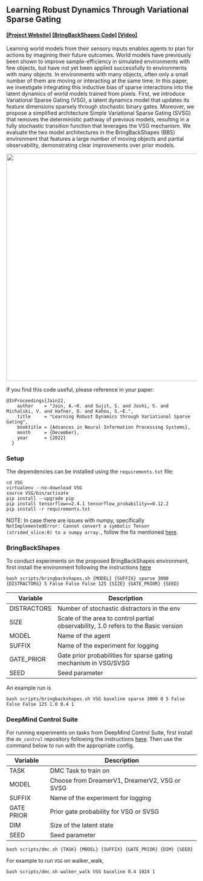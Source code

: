 ## Learning Robust Dynamics Through Variational Sparse Gating

####  [[Project Website]]() [[BringBackShapes Code]]() [[Video]]() 

Learning world models from their sensory inputs enables agents to plan for actions by imagining their future outcomes. World models have previously been shown to improve sample-efficiency in simulated environments with few objects, but have not yet been applied successfully to environments with many objects. In environments with many objects, often only a small number of them are moving or interacting at the same time. In this paper, we investigate integrating this inductive bias of sparse interactions into the latent dynamics of world models trained from pixels. First, we introduce Variational Sparse Gating (VSG), a latent dynamics model that updates its feature dimensions sparsely through stochastic binary gates. Moreover, we propose a simplified architecture Simple Variational Sparse Gating (SVSG) that removes the deterministic pathway of previous models, resulting in a fully stochastic transition function that leverages the VSG mechanism. We evaluate the two model architectures in the BringBackShapes (BBS) environment that features a large number of moving objects and partial observability, demonstrating clear improvements over prior models.

<img src="https://arnavkj1995.github.io/images/Jain22.PNG" width="600">

If you find this code useful, please reference in your paper:

```
@InProceedings{Jain22,
    author    = "Jain, A.~K. and Sujit, S. and Joshi, S. and Michalski, V. and Hafner, D. and Kahou, S.~E.",
    title     = "Learning Robust Dynamics through Variational Sparse Gating",
    booktitle = {Advances in Neural Information Processing Systems},
    month     = {December},
    year      = {2022}
  }
```

### Setup
The dependencies can be installed using the `requirements.txt` file:

```shell
cd VSG
virtualenv --no-download VSG
source VSG/bin/activate
pip install --upgrade pip
pip install tensorflow==2.4.1 tensorflow_probability==0.12.2
pip install -r requirements.txt
```

NOTE:
In case there are issues with numpy, specifically `NotImplementedError: Cannot convert a symbolic Tensor (strided_slice:0) to a numpy array.`, follow the fix mentioned [here](https://github.com/tensorflow/models/issues/9706#issuecomment-792106149).

### BringBackShapes

To conduct experiments on the proposed BringBackShapes environment, first install the environment following the instructions [here](https://github.com/arnavkj1995/BBS)

```shell
bash scripts/bringbackshapes.sh {MODEL} {SUFFIX} sparse 3000 {DISTRACTORS} 5 False False False 125 {SIZE} {GATE_PRIOR} {SEED}
```

| Variable       | Description                          |
|------------|-----------------------------------------------|
| DISTRACTORS | Number of stochastic distractors in the env        |
| SIZE        | Scale of the area to control partial observability, 1.0 refers to the Basic version |
| MODEL       | Name of the agent |
| SUFFIX      | Name of the experiment for logging |
| GATE_PRIOR  | Gate prior probabilities for sparse gating mechanism in VSG/SVSG |
| SEED        | Seed parameter |

An example run is
```shell
bash scripts/bringbackshapes.sh VSG baseline sparse 3000 0 5 False False False 125 1.0 0.4 1
```

### DeepMind Control Suite
For running experiments on tasks from DeepMind Control Suite, first install the `dm_control` repository following the instructions [here](https://github.com/deepmind/dm_control). Then use the command below to run with the appropriate config.

| Variable       | Description                          |
|------------|-----------------------------------------------|
| TASK       | DMC Task to train on                          |
| MODEL      | Choose from DreamerV1, DreamerV2, VSG or SVSG |
| SUFFIX     | Name of the experiment for logging            |
| GATE PRIOR | Prior gate probability for VSG or SVSG        |
| DIM        | Size of the latent state                      |
| SEED       | Seed parameter               |

```shell
bash scripts/dmc.sh {TASK} {MODEL} {SUFFIX} {GATE_PRIOR} {DIM} {SEED}
```

For example to run `VSG` on walker_walk,

```shell
bash scripts/dmc.sh walker_walk VSG baseline 0.4 1024 1
```
